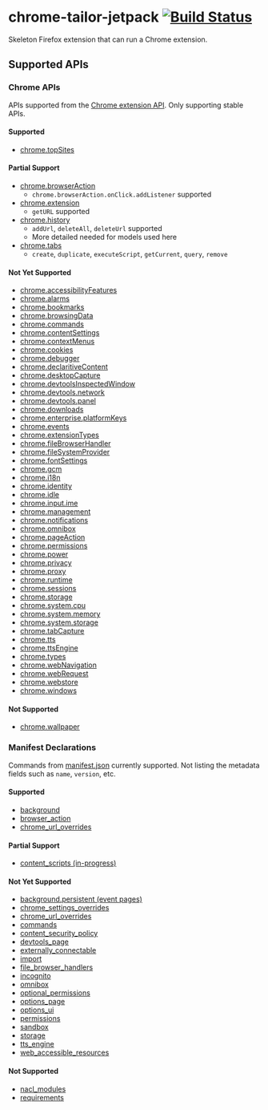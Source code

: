 # chrome-tailor-jetpack [![Build Status](https://travis-ci.org/jetpack-labs/chrome-tailor-jetpack.png)](https://travis-ci.org/jetpack-labs/chrome-tailor-jetpack)

Skeleton Firefox extension that can run a Chrome extension.

## Supported APIs

### Chrome APIs

APIs supported from the [Chrome extension API](https://developer.chrome.com/extensions/api_index). Only supporting stable APIs.

#### Supported

* [chrome.topSites](https://developer.chrome.com/extensions/topSites)

#### Partial Support

* [chrome.browserAction](https://developer.chrome.com/extensions/browserAction)
  * `chrome.browserAction.onClick.addListener` supported
* [chrome.extension](https://developer.chrome.com/extensions/extension)
  * `getURL` supported
* [chrome.history](https://developer.chrome.com/extensions/history)
  * `addUrl`, `deleteAll`, `deleteUrl` supported
  * More detailed needed for models used here
* [chrome.tabs](https://developer.chrome.com/extensions/tabs)
  * `create`, `duplicate`, `executeScript`, `getCurrent`, `query`, `remove`

#### Not Yet Supported

* [chrome.accessibilityFeatures](https://developer.chrome.com/extensions/accessibilityFeatures)
* [chrome.alarms](https://developer.chrome.com/extensions/alarms)
* [chrome.bookmarks](https://developer.chrome.com/extensions/bookmarks)
* [chrome.browsingData](https://developer.chrome.com/extensions/browsingData)
* [chrome.commands](https://developer.chrome.com/extensions/commands)
* [chrome.contentSettings](https://developer.chrome.com/extensions/contentSettings)
* [chrome.contextMenus](https://developer.chrome.com/extensions/contextMenus)
* [chrome.cookies](https://developer.chrome.com/extensions/cookies)
* [chrome.debugger](https://developer.chrome.com/extensions/debugger)
* [chrome.declaritiveContent](https://developer.chrome.com/extensions/declarativeContent)
* [chrome.desktopCapture](https://developer.chrome.com/extensions/desktopCapture)
* [chrome.devtoolsInspectedWindow](https://developer.chrome.com/extensions/devtools.inspectedWindow)
* [chrome.devtools.network](https://developer.chrome.com/extensions/devtools.network)
* [chrome.devtools.panel](https://developer.chrome.com/extensions/devtools.panels)
* [chrome.downloads](https://developer.chrome.com/extensions/downloads)
* [chrome.enterprise.platformKeys](https://developer.chrome.com/extensions/enterprise.platformKeys)
* [chrome.events](https://developer.chrome.com/extensions/events)
* [chrome.extensionTypes](https://developer.chrome.com/extensions/extensionTypes)
* [chrome.fileBrowserHandler](https://developer.chrome.com/extensions/fileBrowserHandler)
* [chrome.fileSystemProvider](https://developer.chrome.com/extensions/fileSystemProvider)
* [chrome.fontSettings](https://developer.chrome.com/extensions/fontSettings)
* [chrome.gcm](https://developer.chrome.com/extensions/gcm)
* [chrome.i18n](https://developer.chrome.com/extensions/i18n)
* [chrome.identity](https://developer.chrome.com/extensions/identity)
* [chrome.idle](https://developer.chrome.com/extensions/idle)
* [chrome.input.ime](https://developer.chrome.com/extensions/input.ime)
* [chrome.management](https://developer.chrome.com/extensions/management)
* [chrome.notifications](https://developer.chrome.com/extensions/notifications)
* [chrome.omnibox](https://developer.chrome.com/extensions/omnibox)
* [chrome.pageAction](https://developer.chrome.com/extensions/pageAction)
* [chrome.permissions](https://developer.chrome.com/extensions/permissions)
* [chrome.power](https://developer.chrome.com/extensions/power)
* [chrome.privacy](https://developer.chrome.com/extensions/privacy)
* [chrome.proxy](https://developer.chrome.com/extensions/proxy)
* [chrome.runtime](https://developer.chrome.com/extensions/runtime)
* [chrome.sessions](https://developer.chrome.com/extensions/sessions)
* [chrome.storage](https://developer.chrome.com/extensions/storage)
* [chrome.system.cpu](https://developer.chrome.com/extensions/system.cpu)
* [chrome.system.memory](https://developer.chrome.com/extensions/system.memory)
* [chrome.system.storage](https://developer.chrome.com/extensions/system.storage)
* [chrome.tabCapture](https://developer.chrome.com/extensions/tabCapture)
* [chrome.tts](https://developer.chrome.com/extensions/tts)
* [chrome.ttsEngine](https://developer.chrome.com/extensions/ttsEngine)
* [chrome.types](https://developer.chrome.com/extensions/types)
* [chrome.webNavigation](https://developer.chrome.com/extensions/webNavigation)
* [chrome.webRequest](https://developer.chrome.com/extensions/webRequest)
* [chrome.webstore](https://developer.chrome.com/extensions/webstore)
* [chrome.windows](https://developer.chrome.com/extensions/windows)

#### Not Supported

* [chrome.wallpaper](https://developer.chrome.com/extensions/wallpaper)

### Manifest Declarations

Commands from [manifest.json](https://developer.chrome.com/extensions/manifest) currently supported. Not listing the metadata fields such as `name`, `version`, etc.

#### Supported

* [background](https://developer.chrome.com/extensions/background)
* [browser_action](https://developer.chrome.com/extensions/browserAction)
* [chrome_url_overrides](https://developer.chrome.com/extensions/ui_override)

#### Partial Support

* [content_scripts (in-progress)](https://developer.chrome.com/extensions/content_scripts)

#### Not Yet Supported

* [background.persistent (event pages)](https://developer.chrome.com/extensions/event_pages)
* [chrome_settings_overrides](https://developer.chrome.com/extensions/settings_override)
* [chrome_url_overrides](https://developer.chrome.com/extensions/override)
* [commands](https://developer.chrome.com/extensions/commands)
* [content_security_policy](https://developer.chrome.com/extensions/contentSecurityPolicy)
* [devtools_page](https://developer.chrome.com/extensions/devtools)
* [externally_connectable](https://developer.chrome.com/extensions/manifest/externally_connectable)
* [import](https://developer.chrome.com/extensions/shared_modules)
* [file_browser_handlers](https://developer.chrome.com/extensions/fileBrowserHandler)
* [incognito](https://developer.chrome.com/extensions/manifest/incognito)
* [omnibox](https://developer.chrome.com/extensions/omnibox)
* [optional_permissions](https://developer.chrome.com/extensions/permissions)
* [options_page](https://developer.chrome.com/extensions/options)
* [options_ui](https://developer.chrome.com/extensions/optionsV2)
* [permissions](https://developer.chrome.com/extensions/declare_permissions)
* [sandbox](https://developer.chrome.com/extensions/manifest/sandbox)
* [storage](https://developer.chrome.com/extensions/manifest/storage)
* [tts_engine](https://developer.chrome.com/extensions/ttsEngine)
* [web_accessible_resources](https://developer.chrome.com/extensions/manifest/web_accessible_resources)

#### Not Supported

* [nacl_modules](https://developer.chrome.com/extensions/manifest/nacl_modules)
* [requirements](https://developer.chrome.com/extensions/manifest/requirements)
